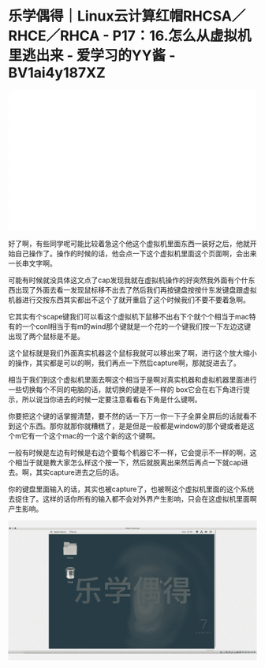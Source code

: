 # 乐学偶得｜Linux云计算红帽RHCSA／RHCE／RHCA - P17：16.怎么从虚拟机里逃出来 - 爱学习的YY酱 - BV1ai4y187XZ

![](img/01a1aa64d53b6909d5c86924a1ac2622_0.png)

好了啊，有些同学呢可能比较着急这个他这个虚拟机里面东西一装好之后，他就开始自己操作了。操作的时候的话，他会点一下这个虚拟机里面这个页面啊，会出来一长串文字啊。

可能有时候就没具体这文点了cap发现我就在虚拟机操作的好突然我外面有个什东西出现了外面去看一发现鼠标移不出去了然后我们再按键盘按按什东发键盘跟虚拟机器进行交按东西其实都出不这个了就开重启了这个时候我们不要不要着急啊。

它其实有个scape键我们可以看这个虚拟机下鼠移不出右下个就个个相当于mac特有的一个conl相当于有m的wind那个键就是一个花的一个键我们按一下左边这键出现了两个鼠标是不是。

这个鼠标就是我们外面真实机器这个鼠标我就可以移出来了啊，进行这个放大缩小的操作，其实都是可以的啊，我们再点一下然后capture啊，那就捉进去了。

相当于我们到这个虚拟机里面去啊这个相当于是啊对真实机器和虚拟机器里面进行一些切换每个不同的电脑的话，就切换的键是不一样的 box它会在右下角进行提示，所以说当你进去的时候一定要注意看看右下角是什么键啊。

你要把这个键的话掌握清楚，要不然的话一下万一你一下子全屏全屏后的话就看不到这个东西。那你就那你就糟糕了，是是但是一般都是window的那个键或者是这个m它有一个这个mac的一个这个新的这个键啊。

一般有时候是左边有时候是右边个要每个机器它不一样，它会提示不一样的啊，这个相当于就是教大家怎么样这个按一下，然后就脱离出来然后再点一下就cap进去。啊，其实capture进去之后的话。

你的键盘里面输入的话，其实也被capture了，也被啊这个虚拟机里面的这个系统去捉住了。这样的话你所有的输入都不会对外界产生影响，只会在这虚拟机里面啊产生影响。



![](img/01a1aa64d53b6909d5c86924a1ac2622_2.png)